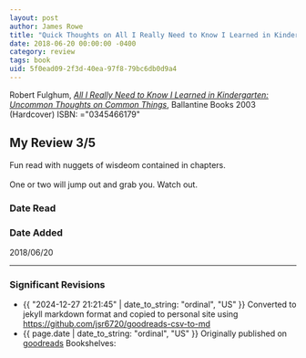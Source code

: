 ```yaml
---
layout: post
author: James Rowe
title: "Quick Thoughts on All I Really Need to Know I Learned in Kindergarten: Uncommon Thoughts on Common Things"
date: 2018-06-20 00:00:00 -0400
category: review
tags: book 
uid: 5f0ead09-2f3d-40ea-97f8-79bc6db0d9a4
---
```


Robert Fulghum, *[All I Really Need to Know I Learned in Kindergarten: Uncommon Thoughts on Common Things](https://www.goodreads.com/book/show/862478)*,  Ballantine Books 2003 (Hardcover) ISBN: ="0345466179"

## My Review 3/5

Fun read with nuggets of wisdeom contained in chapters.<br/><br/>One or two will jump out and grab you. Watch out.

### Date Read


### Date Added
2018/06/20

---

### Significant Revisions

- {{ "2024-12-27 21:21:45" | date_to_string: "ordinal", "US" }} Converted to jekyll markdown format and copied to personal site using <https://github.com/jsr6720/goodreads-csv-to-md>
- {{ page.date | date_to_string: "ordinal", "US" }} Originally published on [goodreads](https://www.goodreads.com) Bookshelves: 